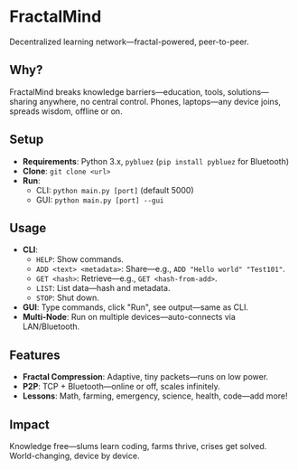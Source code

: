 # FractalMind

Decentralized learning network—fractal-powered, peer-to-peer.

## Why?
FractalMind breaks knowledge barriers—education, tools, solutions—sharing anywhere, no central control. Phones, laptops—any device joins, spreads wisdom, offline or on.

## Setup
- **Requirements**: Python 3.x, `pybluez` (`pip install pybluez` for Bluetooth)
- **Clone**: `git clone <url>`
- **Run**: 
  - CLI: `python main.py [port]` (default 5000)
  - GUI: `python main.py [port] --gui`

## Usage
- **CLI**:
  - `HELP`: Show commands.
  - `ADD <text> <metadata>`: Share—e.g., `ADD "Hello world" "Test101"`.
  - `GET <hash>`: Retrieve—e.g., `GET <hash-from-add>`.
  - `LIST`: List data—hash and metadata.
  - `STOP`: Shut down.
- **GUI**: Type commands, click "Run", see output—same as CLI.
- **Multi-Node**: Run on multiple devices—auto-connects via LAN/Bluetooth.

## Features
- **Fractal Compression**: Adaptive, tiny packets—runs on low power.
- **P2P**: TCP + Bluetooth—online or off, scales infinitely.
- **Lessons**: Math, farming, emergency, science, health, code—add more!

## Impact
Knowledge free—slums learn coding, farms thrive, crises get solved. World-changing, device by device.
